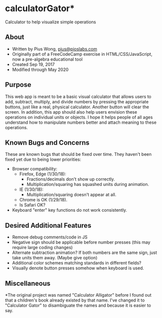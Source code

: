 # calculatorGator*
Calculator to help visualize simple operations

## About
* Written by Pius Wong, pius@pioslabs.com
* Originally part of a FreeCodeCamp exercise in HTML/CSS/JavaScript, now a pre-algebra educational tool
* Created Sep 19, 2017
* Modified through May 2020

## Purpose
This web app is meant to be a basic visual calculator that allows users to add, subtract, multiply, and divide numbers by pressing the appropriate buttons, just like a real, physical calculator. Another button will clear the screen. In addition, this app should also help users envision these operations on individual units or objects. I hope it helps people of all ages understand how to manipulate numbers better and attach meaning to these operations.

## Known Bugs and Concerns
These are known bugs that should be fixed over time. They haven't been fixed yet due to being lower priorities:
* Browser compatibility:
  * Firefox, Edge (1/30/18):
    * Fractions/decimals don't show up correctly.
    * Multiplication/squaring has squashed units during animation.
  * IE (1/30/18):
    * Multiplication/squaring doesn't appear at all.
  * Chrome is OK (1/29/18).
  * Is Safari OK?
* Keyboard "enter" key functions do not work consistently.

## Desired Additional Features
* Remove debug comments/code in JS
* Negative sign should be applicable before number presses (this may require large coding changes)
* Alternate subtraction animation? If both numbers are the same sign, just take units them away. (Maybe give option)
* Additional color schemes matching standards in different fields?
* Visually denote button presses somehow when keyboard is used.

## Miscellaneous
*The original project was named "Calculator Alligator" before I found out that a children's book already existed by that name.  I've changed it to "Calculator Gator" to disambiguate the names and because it is easier to say.
